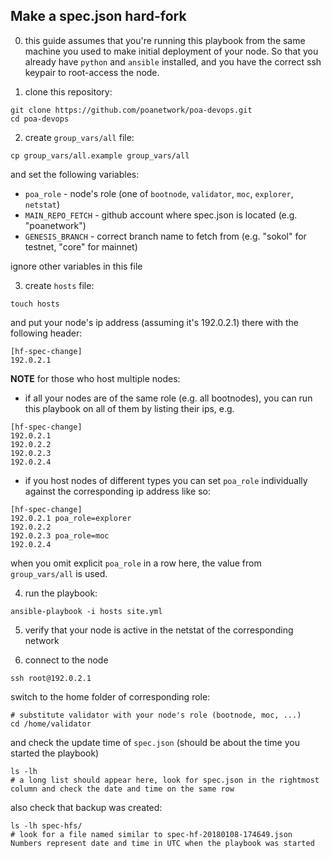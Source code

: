 ## Make a spec.json hard-fork
0. this guide assumes that you're running this playbook from the same machine you used to make initial deployment of your node. So that you already have `python` and `ansible` installed, and you have the correct ssh keypair to root-access the node.

1. clone this repository:
```
git clone https://github.com/poanetwork/poa-devops.git
cd poa-devops
```

2. create `group_vars/all` file:
```
cp group_vars/all.example group_vars/all
```
and set the following variables:
* `poa_role` - node's role (one of `bootnode`, `validator`, `moc`, `explorer`, `netstat`)
* `MAIN_REPO_FETCH` - github account where spec.json is located (e.g. "poanetwork")
* `GENESIS_BRANCH` - correct branch name to fetch from (e.g. "sokol" for testnet, "core" for mainnet)

ignore other variables in this file

3. create `hosts` file:
```
touch hosts
```
and put your node's ip address (assuming it's 192.0.2.1) there with the following header:
```
[hf-spec-change]
192.0.2.1
```

**NOTE** for those who host multiple nodes:
* if all your nodes are of the same role (e.g. all bootnodes), you can run this playbook on all of them by listing their ips, e.g.
```
[hf-spec-change]
192.0.2.1
192.0.2.2
192.0.2.3
192.0.2.4
```
* if you host nodes of different types you can set `poa_role` individually against the corresponding ip address like so:
```
[hf-spec-change]
192.0.2.1 poa_role=explorer
192.0.2.2
192.0.2.3 poa_role=moc
192.0.2.4
```
when you omit explicit `poa_role` in a row here, the value from `group_vars/all` is used.

4. run the playbook:
```
ansible-playbook -i hosts site.yml
```

5. verify that your node is active in the netstat of the corresponding network

6. connect to the node
```
ssh root@192.0.2.1
```
switch to the home folder of corresponding role:
```
# substitute validator with your node's role (bootnode, moc, ...)
cd /home/validator
```
and check the update time of `spec.json` (should be about the time you started the playbook)
```
ls -lh
# a long list should appear here, look for spec.json in the rightmost column and check the date and time on the same row
```
also check that backup was created:
```
ls -lh spec-hfs/
# look for a file named similar to spec-hf-20180108-174649.json Numbers represent date and time in UTC when the playbook was started
```
